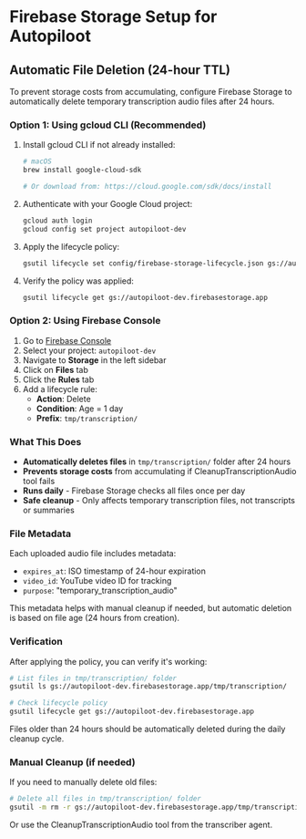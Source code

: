 # Firebase Storage Setup for Autopiloot

## Automatic File Deletion (24-hour TTL)

To prevent storage costs from accumulating, configure Firebase Storage to automatically delete temporary transcription audio files after 24 hours.

### Option 1: Using gcloud CLI (Recommended)

1. Install gcloud CLI if not already installed:
   ```bash
   # macOS
   brew install google-cloud-sdk

   # Or download from: https://cloud.google.com/sdk/docs/install
   ```

2. Authenticate with your Google Cloud project:
   ```bash
   gcloud auth login
   gcloud config set project autopiloot-dev
   ```

3. Apply the lifecycle policy:
   ```bash
   gsutil lifecycle set config/firebase-storage-lifecycle.json gs://autopiloot-dev.firebasestorage.app
   ```

4. Verify the policy was applied:
   ```bash
   gsutil lifecycle get gs://autopiloot-dev.firebasestorage.app
   ```

### Option 2: Using Firebase Console

1. Go to [Firebase Console](https://console.firebase.google.com)
2. Select your project: `autopiloot-dev`
3. Navigate to **Storage** in the left sidebar
4. Click on **Files** tab
5. Click the **Rules** tab
6. Add a lifecycle rule:
   - **Action**: Delete
   - **Condition**: Age = 1 day
   - **Prefix**: `tmp/transcription/`

### What This Does

- **Automatically deletes files** in `tmp/transcription/` folder after 24 hours
- **Prevents storage costs** from accumulating if CleanupTranscriptionAudio tool fails
- **Runs daily** - Firebase Storage checks all files once per day
- **Safe cleanup** - Only affects temporary transcription files, not transcripts or summaries

### File Metadata

Each uploaded audio file includes metadata:
- `expires_at`: ISO timestamp of 24-hour expiration
- `video_id`: YouTube video ID for tracking
- `purpose`: "temporary_transcription_audio"

This metadata helps with manual cleanup if needed, but automatic deletion is based on file age (24 hours from creation).

### Verification

After applying the policy, you can verify it's working:

```bash
# List files in tmp/transcription/ folder
gsutil ls gs://autopiloot-dev.firebasestorage.app/tmp/transcription/

# Check lifecycle policy
gsutil lifecycle get gs://autopiloot-dev.firebasestorage.app
```

Files older than 24 hours should be automatically deleted during the daily cleanup cycle.

### Manual Cleanup (if needed)

If you need to manually delete old files:

```bash
# Delete all files in tmp/transcription/ folder
gsutil -m rm -r gs://autopiloot-dev.firebasestorage.app/tmp/transcription/**
```

Or use the CleanupTranscriptionAudio tool from the transcriber agent.
